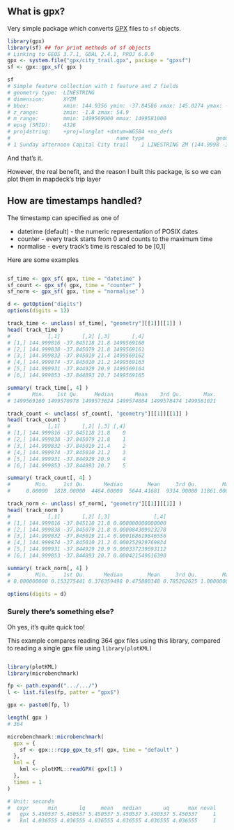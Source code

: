 
## What is gpx?

Very simple package which converts
[GPX](https://www.topografix.com/GPX/1/1/) files to `sf` objects.

``` r
library(gpx)
library(sf) ## for print methods of sf objects
# Linking to GEOS 3.7.1, GDAL 2.4.1, PROJ 6.0.0
gpx <- system.file("gpx/city_trail.gpx", package = "gpxsf")
sf <- gpx::gpx_sf( gpx )

sf
# Simple feature collection with 1 feature and 2 fields
# geometry type:  LINESTRING
# dimension:      XYZM
# bbox:           xmin: 144.9356 ymin: -37.84586 xmax: 145.0274 ymax: -37.77897
# z_range:        zmin: -1.8 zmax: 54.9
# m_range:        mmin: 1499569000 mmax: 1499581000
# epsg (SRID):    4326
# proj4string:    +proj=longlat +datum=WGS84 +no_defs
#                                  name type                       geometry
# 1 Sunday afternoon Capital City trail    1 LINESTRING ZM (144.9998 -37...
```

And that’s it.

However, the real benefit, and the reason I built this package, is so we
can plot them in mapdeck’s trip layer

## How are timestamps handled?

The timestamp can specified as one of

  - datetime (default) - the numeric representation of POSIX dates
  - counter - every track starts from 0 and counts to the maximum time
  - normalise - every track’s time is rescaled to be \[0,1\]

Here are some examples

``` r

sf_time <- gpx_sf( gpx, time = "datetime" )
sf_count <- gpx_sf( gpx, time = "counter" )
sf_norm <- gpx_sf( gpx, time = "normalise" )

d <- getOption("digits")
options(digits = 12)

track_time <- unclass( sf_time[, "geometry"][[1]][[1]] )
head( track_time )
#            [,1]       [,2] [,3]       [,4]
# [1,] 144.999816 -37.845118 21.8 1499569160
# [2,] 144.999838 -37.845079 21.8 1499569161
# [3,] 144.999832 -37.845019 21.4 1499569162
# [4,] 144.999874 -37.845010 21.2 1499569163
# [5,] 144.999931 -37.844929 20.9 1499569164
# [6,] 144.999853 -37.844893 20.7 1499569165

summary( track_time[, 4] )
#       Min.    1st Qu.     Median       Mean    3rd Qu.       Max. 
# 1499569160 1499570978 1499573624 1499574804 1499578474 1499581021

track_count <- unclass( sf_count[, "geometry"][[1]][[1]] )
head( track_count )
#            [,1]       [,2] [,3] [,4]
# [1,] 144.999816 -37.845118 21.8    0
# [2,] 144.999838 -37.845079 21.8    1
# [3,] 144.999832 -37.845019 21.4    2
# [4,] 144.999874 -37.845010 21.2    3
# [5,] 144.999931 -37.844929 20.9    4
# [6,] 144.999853 -37.844893 20.7    5

summary( track_count[, 4] )
#        Min.     1st Qu.      Median        Mean     3rd Qu.        Max. 
#     0.00000  1818.00000  4464.00000  5644.41681  9314.00000 11861.00000

track_norm <- unclass( sf_norm[, "geometry"][[1]][[1]] )
head( track_norm )
#            [,1]       [,2] [,3]              [,4]
# [1,] 144.999816 -37.845118 21.8 0.000000000000000
# [2,] 144.999838 -37.845079 21.8 0.000084309923278
# [3,] 144.999832 -37.845019 21.4 0.000168619846556
# [4,] 144.999874 -37.845010 21.2 0.000252929769834
# [5,] 144.999931 -37.844929 20.9 0.000337239693112
# [6,] 144.999853 -37.844893 20.7 0.000421549616390

summary( track_norm[, 4] )
#        Min.     1st Qu.      Median        Mean     3rd Qu.        Max. 
# 0.000000000 0.153275441 0.376359498 0.475880348 0.785262625 1.000000000

options(digits = d)
```

### Surely there’s something else?

Oh yes, it’s quite quick too\!

This example compares reading 364 gpx files using this library, compared
to reading a single gpx file using `library(plotKML)`

``` r

library(plotKML)
library(microbenchmark)

fp <- path.expand(".../.../")
l <- list.files(fp, patter = "gpx$")

gpx <- paste0(fp, l)

length( gpx )
# 364

microbenchmark::microbenchmark(
  gpx = {
    sf <- gpx:::rcpp_gpx_to_sf( gpx, time = "default" )
  },
  kml = {
    kml <- plotKML::readGPX( gpx[1] )
  },
  times = 1
)

# Unit: seconds
#  expr      min       lq     mean   median       uq      max neval
#   gpx 5.450537 5.450537 5.450537 5.450537 5.450537 5.450537     1
#   kml 4.036555 4.036555 4.036555 4.036555 4.036555 4.036555     1
```
